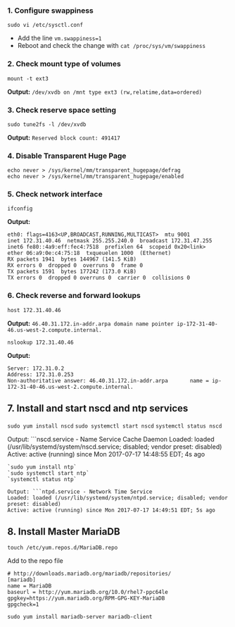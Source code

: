 ### 1. Configure swappiness
    sudo vi /etc/sysctl.conf
* Add the line `vm.swappiness=1`
* Reboot and check the change with `cat /proc/sys/vm/swappiness`

### 2. Check mount type of volumes
    mount -t ext3
**Output:** `/dev/xvdb on /mnt type ext3 (rw,relatime,data=ordered)`

### 3. Check reserve space setting
    sudo tune2fs -l /dev/xvdb
**Output:** `Reserved block count: 491417`

### 4. Disable Transparent Huge Page
    echo never > /sys/kernel/mm/transparent_hugepage/defrag
    echo never > /sys/kernel/mm/transparent_hugepage/enabled

### 5. Check network interface
    ifconfig
**Output:**

    eth0: flags=4163<UP,BROADCAST,RUNNING,MULTICAST>  mtu 9001
    inet 172.31.40.46  netmask 255.255.240.0  broadcast 172.31.47.255
    inet6 fe80::4a9:eff:fec4:7518  prefixlen 64  scopeid 0x20<link>
    ether 06:a9:0e:c4:75:18  txqueuelen 1000  (Ethernet)
    RX packets 1941  bytes 144967 (141.5 KiB)
    RX errors 0  dropped 0  overruns 0  frame 0
    TX packets 1591  bytes 177242 (173.0 KiB)
    TX errors 0  dropped 0 overruns 0  carrier 0  collisions 0
    
### 6. Check reverse and forward lookups
    host 172.31.40.46
**Output:** `46.40.31.172.in-addr.arpa domain name pointer ip-172-31-40-46.us-west-2.compute.internal.`

    nslookup 172.31.40.46

**Output:**

    Server: 172.31.0.2
    Address: 172.31.0.253
    Non-authoritative answer: 46.40.31.172.in-addr.arpa       name = ip-172-31-40-46.us-west-2.compute.internal.

## 7. Install and start nscd and ntp services 
`sudo yum install nscd`
`sudo systemctl start nscd`
`systemctl status nscd`

Output: ```nscd.service - Name Service Cache Daemon
   Loaded: loaded (/usr/lib/systemd/system/nscd.service; disabled; vendor preset: disabled)
   Active: active (running) since Mon 2017-07-17 14:48:55 EDT; 4s ago
   ```
`sudo yum install ntp`
`sudo systemctl start ntp`
`systemctl status ntp`

Output: ```ntpd.service - Network Time Service
   Loaded: loaded (/usr/lib/systemd/system/ntpd.service; disabled; vendor preset: disabled)
   Active: active (running) since Mon 2017-07-17 14:49:51 EDT; 5s ago
   ```

## 8. Install Master MariaDB
`touch /etc/yum.repos.d/MariaDB.repo`

Add to the repo file
```# MariaDB 10.0 RedHat repository list - created 2017-07-17 18:52 UTC
# http://downloads.mariadb.org/mariadb/repositories/
[mariadb]
name = MariaDB
baseurl = http://yum.mariadb.org/10.0/rhel7-ppc64le
gpgkey=https://yum.mariadb.org/RPM-GPG-KEY-MariaDB
gpgcheck=1
```
`sudo yum install mariadb-server mariadb-client`


